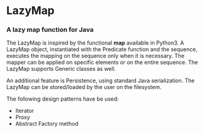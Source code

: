 # LazyMap
### A lazy map function for Java

The LazyMap is inspired by the functional **map** available in Python3. A LazyMap object, instantiated with the Predicate function and the sequence, executes the mapping on the sequence only when it is necessary. The mapper can be applied on specific elements or on the entire sequence. The LazyMap supports Generic classes as well.

An additional feature is Persistence, using standard Java serialization. The LazyMap can be stored/loaded by the user on the filesystem.

The following design patterns have be used:

* Iterator
* Proxy
* Abstract Factory method
